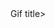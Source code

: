 <!DOCTYPE html>
<html lang= "en" 
    <meta charcel="UTT-8">
    <meta http-equiv= "x-UA-compatible" content= "IE =edge">
    <meta name="viewport" content="width= device-width, intical-scale=1.0"
    <title>Gif</title>
</head>
<body>
      <title> gif animado</title>title>
<body>
</html>
